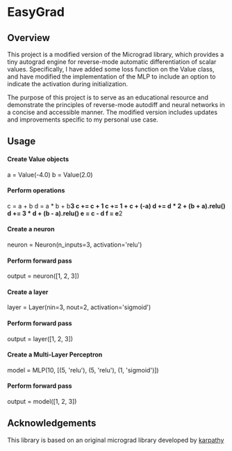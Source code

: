 # EasyGrad


## Overview

This project is a modified version of the Micrograd library, which provides a tiny autograd engine for reverse-mode automatic differentiation of scalar values. Specifically, I have added some loss function on the Value class, and have modified the implementation of the MLP to include an option to indicate the activation during initialization.

The purpose of this project is to serve as an educational resource and demonstrate the principles of reverse-mode autodiff and neural networks in a concise and accessible manner. The modified version includes updates and improvements specific to my personal use case.

## Usage

#### Create Value objects
a = Value(-4.0)
b = Value(2.0)

#### Perform operations
c = a + b
d = a * b + b**3
c += c + 1
c += 1 + c + (-a)
d += d * 2 + (b + a).relu()
d += 3 * d + (b - a).relu()
e = c - d
f = e**2

#### Create a neuron
neuron = Neuron(n_inputs=3, activation='relu')

#### Perform forward pass
output = neuron([1, 2, 3])

#### Create a layer
layer = Layer(nin=3, nout=2, activation='sigmoid')

#### Perform forward pass
output = layer([1, 2, 3])

#### Create a Multi-Layer Perceptron
model = MLP(10, [(5, 'relu'), (5, 'relu'), (1, 'sigmoid')])

#### Perform forward pass
output = model([1, 2, 3])

## Acknowledgements
This library is based on an original micrograd library developed by [karpathy](https://github.com/karpathy/micrograd)